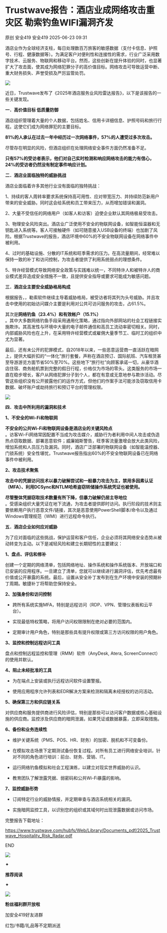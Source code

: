 #  Trustwave报告：酒店业成网络攻击重灾区 勒索钓鱼WIFI漏洞齐发  
原创 安全419  安全419   2025-06-23 09:31  
  
酒店业作为全球经济支柱，每日处理数百万旅客的敏感数据（支付卡信息、护照号、行程、健康数据等）。为满足客户对便利性和连接性的需求，行业广泛采用数字技术、云服务、物联网和移动平台。然而，这些创新在提升体验的同时，也显著扩大了攻击面，使其成为网络犯罪分子的高价值目标。网络攻击可导致运营中断、重大财务损失、声誉受损及严厉监管处罚。  
  
  
![](https://mmbiz.qpic.cn/mmbiz_png/9lmiax2vemgiaiaEicmrDEafFsj5tuFEFIz9YibdgS76bc4ic3Sd3icbH3TETgZrfJxkHeOSQ9yNpSl1twMJ83McTfHSg/640?wx_fmt=png&from=appmsg "")  
  
  
近日，Trustwave发布了《2025年酒店服务业风险雷达报告》，以下是该报告的一些关键发现。  
  
  
  
  
**一．高价值目标 低质量防御**  
  
  
酒店组织管理着大量的个人数据，包括姓名、信用卡详细信息、护照号码和旅行行程。这使它们成为网络罪犯的主要目标。  
  
  
**81%的人承认在过去一年中经历过一次网络事件，57%的人遭受过多次攻击。**  
  
  
尽管存在明显的风险，但酒店组织在处理网络安全事件方面仍然准备不足。  
  
  
**只有57%的受访者表示，他们对自己实时检测和响应网络攻击的能力有信心，24%的受访者仍然没有制定事件响应计划。**  
  
  
  
  
**二．酒店业面临独特的威胁挑战**  
  
  
酒店业面临着许多其他行业没有面临的独特挑战：  
  
  
1、持续的客人周转率要求系统保持高可用性、应对带宽压力、并持续防范新用户带来的安全威胁。同时这会给系统和员工带来压力，从而增加错误和漏洞。  
  
  
2、大量不受信任的网络用户（如客人和访客）迫使企业默认其网络极易受攻击。  
  
  
3、物理安全风险突出。酒店业广泛使用不安全的物联网设备，如智能恒温器和无钥匙进入系统等。客人可接触硬件（如可随意接入USB设备的终端）也加剧了风险。根据Trustwave的报告，酒店环境中60%的不安全物联网设备在网络事件中被利用。  
  
  
4、过时的基础设施、分散的IT系统和旺季需求的压力。在高流量期间，经常难以保持一致的补丁和访问控制，为攻击者提供了利用系统弱点的理想条件。   
  
  
5、特许经营模式导致网络安全政策与实践难以统一，不同特许人和被特许人的商业模式差异造成安全措施不一致，且提供安全指导或要求可能成为敏感问题。  
  
  
  
  
**三．酒店业主要安全威胁格局构成**  
  
  
根据报告，，勒索软件继续主导着威胁格局，被受访者将其列为头号威胁。并且攻击中使用的初始访问媒介主要是利用对公共可访问服务的攻击，占61.5%。  
  
  
其次是**网络钓鱼（23.4%）和有效帐户（15.1%）**  
。其中大多数网络钓鱼手段采用通用化策略，通过指向外部网站的社会工程链接实施欺诈。其高发性与环境中大量的电子邮件通信和高员工流动率密切相关。同时，内部威胁风险也在上升，在采用特许经营模式或雇佣大量季节工、临时工的组织中尤为显著。  
  
  
最后，还有未公开的犯罪模式，自2018年以来，一些恶意运营商一直活跃在暗网上，提供大幅折扣的“一体化”旅行套餐，声称在酒店预订、国际航班、汽车租赁甚至导游游览方面节省50%至70%。这些地下“旅行社”向顾客承诺一切，从豪华酒店住宿、商务舱机票到完整的假日行程，价格仅为市场的零头。这类服务的市场一直在稳步增长，客户从网络犯罪分子到个人，都在有意或无意地参与欺诈活动。尽管这些组织没有公开披露他们的运作方式，但他们的作案手法可能涉及窃取信用卡数据、破坏账户或劫持旅行和预订平台的管理权限。  
  
  
![](https://mmbiz.qpic.cn/mmbiz_png/9lmiax2vemgiaiaEicmrDEafFsj5tuFEFIz9ZXGOgWNmeuZlajeHkdKNlgzVWd8oj2UXydtiaibiaKMG4fjChTbRwZfTQ/640?wx_fmt=png&from=appmsg "")  
  
  
  
  
**四．攻击中所利用的漏洞和技术**  
  
  
**1、不安全的Wi-Fi和物联网**  
  
**不安全的公共Wi-Fi和物联网设备是酒店业的关键风险点**  
。访客Wi-Fi网络常因配置不当成为攻击媒介，威胁行为者利用中间人攻击或伪造热点窃取数据、部署恶意软件；威廉姆斯警告，旺季客流量激增会放大此类风险，增加系统和人员压力及漏洞。同时，酒店广泛部署的物联网设备（如智能温控器、门锁系统）安全性堪忧，Trustwave报告指出60%的不安全物联网设备已在网络事件中被利用。  
  
  
**2、攻击技术聚焦**  
  
**攻击中的凭据访问技术以暴力破解尝试和一般暴力攻击为主，禁用多因素认证（MFA）、利用DCSync和NTLM哈希盗窃转储操作系统凭证也被使用。**  
  
  
**尽管整体凭据窃取技术数量有所下降，但暴力破解仍居主导地位**  
。受感染组织大量凭证在地下流通，为攻击者提供即时访问。执行阶段的技术则主要依赖用户执行恶意文件/链接，其次是恶意使用PowerShell脚本/命令以及通过Windows管理规范（WMI）进行远程命令执行。  
  
  
  
  
**五．酒店企业如何应对威胁**  
  
  
为了应对面临的这些挑战，保护运营和客户信任，企业必须将其网络安全态势从被动转变为主动。以下是减轻风险和建立长期韧性的主要建议：  
  
  
**1、盘点、评估和修补**  
  
创建一个定期的网络清单，包括网络地址、操作系统和操作系统版本、开放端口和已安装的应用程序。一旦建立了清单，您就可以继续进行漏洞评估，优先考虑最有价值或公开暴露的系统。最后，设置从安全补丁发布到在生产环境中安装的预期补丁周期。敏捷补丁将帮助您保持安全。  
  
  
**2、加强身份和访问控制**  
- 跨所有系统实施MFA，特别是远程访问（RDP、VPN、管理仪表板和云平台）。  
  
- 实现最低特权策略，将用户访问权限限制在绝对必要的范围内。  
  
- 定期审计用户角色，特别是那些具有提升权限或第三方访问权限的用户角色。  
  
**3、监控和控制远程访问工具**  
  
盘点和控制远程监控和管理（RMM）软件（AnyDesk, Atera, ScreenConnect）的使用并默认。  
  
  
**4、阻止未经批准的工具**  
- 为在端点上安装或执行远程访问软件设置警报。  
  
- 使用应用程序允许列表和EDR解决方案来检测和隔离未经授权的访问活动。  
  
**5、确保第三方和供应链关系**  
  
对供应商和服务提供商进行风险评估，特别是那些可以访问客户数据或核心基础设施的供应商。监控涉及供应商的暗网泄漏，如果凭证或数据暴露，立即采取措施。  
  
  
**6、备份和业务连续性**  
- 维护关键系统（PMS、POS、HR、财务）的加密、脱机和不可变备份。  
  
- 在模拟攻击场景下定期测试备份恢复过程。对所有员工进行网络安全培训，针对不同的角色进行培训：前台、财务、营销、IT。  
  
- 运行网络钓鱼模拟和社会工程演练，以建立对现实世界威胁的认识。  
  
- 教育团队了解泄露凭据、弱密码和公共Wi-Fi暴露的影响。  
  
**7、监控威胁形势**  
- 订阅特定行业的威胁情报，并定期审查与酒店系统相关的漏洞。  
  
- 实施暗网监控工具，以识别您的组织或其域何时出现泄露数据或访问市场。  
  
  
  
  
完整报告下载地址：  
  
https://www.trustwave.com/hubfs/Web/Library/Documents_pdf/2025_Trustwave_Hospitality_Risk_Radar.pdf  
  
  
  
END  
  
  
![](https://mmbiz.qpic.cn/mmbiz_gif/9lmiax2vemgiaiaEicmrDEafFsj5tuFEFIz9ian0ZfNd5ItNJpveIa09ApPoHswqbJxIPyugm9ALf1EMXmeuuFoTBrw/640?wx_fmt=gif&from=appmsg "")  
  
  
✦  
  
**推荐阅读**  
  
✦  
  
  
[](https://mp.weixin.qq.com/s?__biz=MzUyMDQ4OTkyMg==&mid=2247548633&idx=1&sn=2f7f29f8d3d0ab32acc2df4ac830367f&scene=21#wechat_redirect)  
  
[](https://mp.weixin.qq.com/s?__biz=MzUyMDQ4OTkyMg==&mid=2247548582&idx=1&sn=ef59291478b62cef18797922908151a4&scene=21#wechat_redirect)  
  
[](https://mp.weixin.qq.com/s?__biz=MzUyMDQ4OTkyMg==&mid=2247548571&idx=1&sn=48e01d126c06af9a806dfa949f86eccb&scene=21#wechat_redirect)  
  
![](https://mmbiz.qpic.cn/mmbiz_jpg/9lmiax2vemgiaiaEicmrDEafFsj5tuFEFIz9WR1phYFfL38WnLMKicibrQXuiahUe7Yib8M49fia3HDgVibcqAyhLjZYxUzQ/640?wx_fmt=jpeg&from=appmsg "")  
  
**粉丝福利群开放啦**  
  
加安全419好友进群  
  
红包/书籍/礼品等不定期派送  
  
